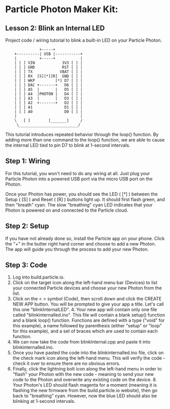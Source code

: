 # Particle Photon Maker Kit:
## Lesson 2: Blink an Internal LED
Project code / wiring tutorial to blink a built-in LED on your Particle Photon.

                   +-----+
        +----------| USB |-----------+
        |          +-----+           |
        | [ ] VIN            3V3 [ ] |
        | [ ] GND            RST [ ] |
        | [ ] TX            VBAT [ ] |
        | [ ] RX  [S][*][R]  GND [ ] |
        | [ ] WKP         [*] D7 [ ] |
        | [ ] DAC +-------+   D6 [ ] |
        | [ ] A5  |       |   D5 [ ] |
        | [ ] A4  |PHOTON |   D4 [ ] |
        | [ ] A3  |       |   D3 [ ] |
        | [ ] A2  +-------+   D2 [ ] |
        | [ ] A1              D1 [ ] |
        | [ ] A0              D0 [ ] |
        |                            |
        \   [ ]        [_______]     /
         \__________________________/


This tutorial introduces repeated behavior through the loop() function.  By adding more than one command to the loop() function, we are able to cause the internal LED tied to pin D7 to blink at 1-second intervals.

## Step 1: Wiring
For this tutorial, you won't need to do any wiring at all.  Just plug your Particle Photon into a powered USB port via the micro USB port on the Photon.

Once your Photon has power, you should see the LED ( [*] ) between the Setup ( [S] ) and Reset ( [R] ) buttons light up.  It should first flash green, and then "breath" cyan.  The slow "breathing" cyan LED indicates that your Photon is powered on and connected to the Particle cloud.

## Step 2: Setup
If you have not already done so, install the Particle app on your phone.  Click the "+" in the butter right hand corner and choose to add a new Photon.  The app will guide you through the process to add your new Photon.

## Step 3: Code
1. Log into build.particle.io.
2. Click on the target icon along the left-hand menu bar (Devices) to list your connected Particle devices and choose your new Photon from the list.
3. Click on the < > symbol (Code), then scroll down and click the CREATE NEW APP button.  You will be prompted to give your app a title.  Let's call this one "blinkInternalLED".
    4. Your new app will contain only one file called "blinkinternalled.ino".  This file will contain a blank setup() function and a blank loop() function.  Functions are defined with a type ("void" for this example), a name followed by parenthesis (either "setup" or "loop" for this example), and a set of braces which are used to contain each function.
5. We can now take the code from blinkInternal.cpp and paste it into blinkinternalled.ino.
6. Once you have pasted the code into the blinkinternalled.ino file, click on the check mark icon along the left-hand menu.  This will verify the code - check it over to ensure there are no obvious errors.
7. Finally, click the lightning bolt icon along the left-hand menu in order to "flash" your Photon with the new code - meaning to send your new code to the Photon and overwrite any existing code on the device.
    8. Your Photon's LED should flash magenta for a moment (meaning it is flashing the new firmware from the build.particle.io website), then go back to "breathing" cyan.  However, now the blue LED should also be blinking at 1-second intervals.
